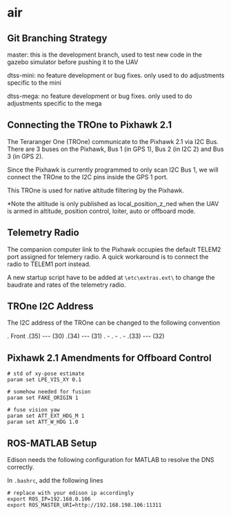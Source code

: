 # air

## Git Branching Strategy

master: this is the development branch, used to test new code in the gazebo simulator before pushing it to the UAV

dtss-mini: no feature development or bug fixes. only used to do adjustments specific to the mini

dtss-mega: no feature development or bug fixes. only used to do adjustments specific to the mega

## Connecting the TROne to Pixhawk 2.1

The Teraranger One (TROne) communicate to the Pixhawk 2.1 via I2C Bus. There are 3 buses on the Pixhawk, Bus 1 (in GPS 1), Bus 2 (in I2C 2) and Bus 3 (in GPS 2). 

Since the Pixhawk is currently programmed to only scan I2C Bus 1, we will connect the TROne to the I2C pins inside the GPS 1 port.

This TROne is used for native altitude filtering by the Pixhawk.

*Note the altitude is only published as local_position_z_ned when the UAV is armed in altitude, position control, loiter, auto or offboard mode.

## Telemetry Radio

The companion computer link to the Pixhawk occupies the default TELEM2 port assigned for telemery radio. A quick workaround is to connect the radio to TELEM1 port instead.

A new startup script have to be added at `\etc\extras.ext\` to change the baudrate and rates of the telemetry radio.

## TROne I2C Address 

The I2C address of the TROne can be changed to the following convention

.    Front
.(35) --- (30)
.(34) --- (31)
.      -
.      -
.      -
.(33) --- (32)

## Pixhawk 2.1 Amendments for Offboard Control

```
# std of xy-pose estimate
param set LPE_VIS_XY 0.1

# somehow needed for fusion
param set FAKE_ORIGIN 1

# fuse vision yaw
param set ATT_EXT_HDG_M 1
param set ATT_W_HDG 1.0
```

## ROS-MATLAB Setup

Edison needs the following configuration for MATLAB to resolve the DNS correctly.

In `.bashrc`, add the following lines

```
# replace with your edison ip accordingly
export ROS_IP=192.168.0.106
export ROS_MASTER_URI=http://192.168.198.106:11311
 ```



